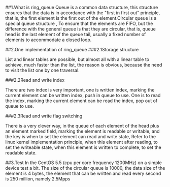 ##1.What is ring_queue
Queue is a common data structure, this structure ensures that the data is in accordance with the "first in first out" principle, that is, the first element is the first out of the element.Circular queue is a special queue structure , To ensure that the elements are FIFO, but the difference with the general queue is that they are circular, that is, queue head is the last element of the queue tail, usually a fixed number of elements to accommodate a closed loop.

##2.One implementation of ring_queue
###2.1Storage structure

List and linear tables are possible, but almost all with a linear table to achieve, much faster than the list, the reason is obvious, because the need to visit the list one by one traversal.

###2.2Read and write index

There are two index is very important, one is written index, marking the current element can be written index, push in queue to use. One is to read the index, marking the current element can be read the index, pop out of queue to use.

###2.3Read and write flag switching

There is a very clever way, in the queue of each element of the head plus an element marked field, marking the element is readable or writable, and the key is when to set the element can read and write state, Refer to the linux kernel implementation principle, when this element after reading, to set the writeable state, when this element is written to complete, to set the readable state.

 
##3.Test
In the CentOS 5.5 (cpu per core frequency 1200MHz) on a simple device test a bit. The size of the circular queue is 10000, the data size of the element is 4 bytes, the element that can be written and read every second is 250 million, namely 2.5Mpps


